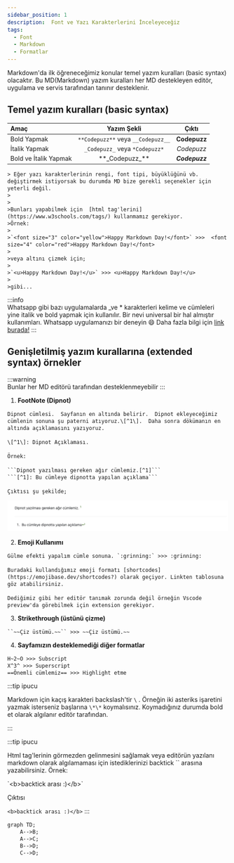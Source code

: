 ```yaml
---
sidebar_position: 1
description:  Font ve Yazı Karakterlerini İnceleyeceğiz
tags:
  - Font
  - Markdown
  - Formatlar
---
```



Markdown'da ilk öğreneceğimiz konular temel yazım kuralları (basic syntax) olacaktır. Bu MD(Markdown) yazım kuralları her MD destekleyen editör, uygulama ve servis tarafından tanınır desteklenir.  


## **Temel yazım kuralları (basic syntax)**  

  |Amaç|Yazım Şekli|Çıktı|
  |:---|:---:|:---:|
  |Bold Yapmak|``**Codepuzz**`` veya ``__Codepuzz__``|**Codepuzz**|
  |İtalik Yapmak|``_Codepuzz_`` veya ``*Codepuzz*``| _Codepuzz_|
  |Bold ve İtalik Yapmak|\*\*\_Codepuzz\_\*\*|**_Codepuzz_**  

    > Eğer yazı karakterlerinin rengi, font tipi, büyüklüğünü vb. değiştirmek istiyorsak bu durumda MD bize gerekli seçenekler için yeterli değil.
    >
    >
    >Bunları yapabilmek için  [html tag'lerini](https://www.w3schools.com/tags/) kullanmamız gerekiyor. 
    >Örnek:  
    >
    >`<font size="3" color="yellow">Happy Markdown Day!</font>` >>>  <font size="4" color="red">Happy Markdown Day!</font>  
    >
    >veya altını çizmek için;  
    >
    >`<u>Happy Markdown Day!</u>` >>> <u>Happy Markdown Day!</u> 
    >
    >gibi...  

:::info  
Whatsapp gibi bazı uygulamalarda \_ve \* karakterleri kelime ve cümleleri yine italik ve bold yapmak için kullanılır. Bir nevi universal bir hal almıştır kullanımları. Whatsapp uygulamanızı bir deneyin :smile:  Daha fazla bilgi için [link burada!](https://faq.whatsapp.com/539178204879377)
:::  

## **Genişletilmiş yazım kurallarına (extended syntax) örnekler**

:::warning  
Bunlar her MD editörü tarafından desteklenmeyebilir
:::

  1. **FootNote (Dipnot)**

    Dipnot cümlesi.  Sayfanın en altında belirir.  Dipnot ekleyeceğimiz cümlenin sonuna şu paterni atıyoruz.\[^1\].  Daha sonra dökümanın en altında açıklamasını yazıyoruz.

    \[^1\]: Dipnot Açıklaması.  

    Örnek:

    ```Dipnot yazılması gereken ağır cümlemiz.[^1]```  
    ```[^1]: Bu cümleye dipnotta yapılan açıklama```
    
    Çıktısı şu şekilde;  
  
  ![Footnote SS](markdown_footnote.png)  
  
  2. **Emoji Kullanımı**

    Gülme efekti yapalım cümle sonuna. `:grinning:` >>> :grinning:

    Buradaki kullandığımız emoji formatı [shortcodes](https://emojibase.dev/shortcodes?) olarak geçiyor. Linkten tablosuna göz atabilirsiniz.

    Dediğimiz gibi her editör tanımak zorunda değil örneğin Vscode preview'da görebilmek için extension gerekiyor.

  3. **Strikethrough (üstünü çizme)**

    ``~~Çiz üstümü.~~`` >>> ~~Çiz üstümü.~~

  4. **Sayfamızın desteklemediği diğer formatlar**

    H~2~O >>> Subscript  
    X^3^ >>> Superscript  
    ==Önemli cümlemiz== >>> Highlight etme  



:::tip ipucu

Markdown için kaçış karakteri backslash'tir `\` . Örneğin iki asteriks işaretini yazmak isterseniz başlarına ``\*\*`` koymalısınız. Koymadığınız durumda bold et olarak algılanır editör tarafından. 

:::

:::tip ipucu

Html tag'lerinin görmezden gelinmesini sağlamak veya editörün yazılanı markdown olarak algılamaması için istediklerinizi backtick \`\` arasına yazabilirsiniz.  Örnek:

\`<b\>backtick arası :)</b\>\`

Çıktısı

`<b>backtick arası :)</b>`
:::  


```mermaid
graph TD;
    A-->B;
    A-->C;
    B-->D;
    C-->D;
```  







